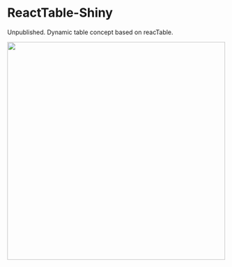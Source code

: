 # ReactTable-Shiny
Unpublished. Dynamic table concept based on reacTable.

<img src= "https://www.dropbox.com/s/19m8syl5h9wo3ol/reactable.png?raw=1" width = 500px>
